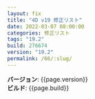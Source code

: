 ```yaml
---
layout: fix
title: "4D v19 修正リスト"
date: 2022-03-07 08:00:00
categories: 修正リスト
tags: "19.2"
build: 276674
version: "19.2"
permalink: /66/:slug/
---
```


**バージョン**: {{page.version}}  
**ビルド**: {{page.build}} 
